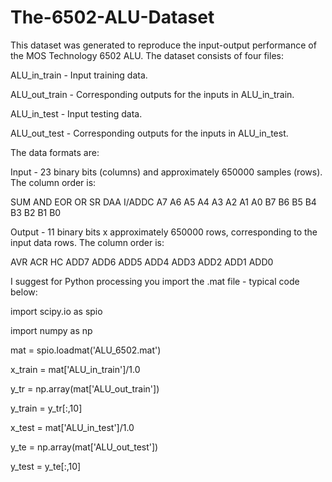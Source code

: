 # The-6502-ALU-Dataset

This dataset was generated to reproduce the input-output performance of the MOS Technology 6502 ALU.  The dataset consists of four files:

ALU_in_train - Input training data.

ALU_out_train - Corresponding outputs for the inputs in ALU_in_train.

ALU_in_test - Input testing data.

ALU_out_test - Corresponding outputs for the inputs in ALU_in_test.

The data formats are:

Input - 23 binary bits (columns) and approximately 650000 samples (rows).  The column order is:

SUM AND EOR OR SR DAA I/ADDC A7 A6 A5 A4 A3 A2 A1 A0 B7 B6 B5 B4 B3 B2 B1 B0

Output - 11 binary bits x approximately 650000 rows, corresponding to the input data rows.  The column order is:

AVR ACR HC ADD7 ADD6 ADD5 ADD4 ADD3 ADD2 ADD1 ADD0


I suggest for Python processing you import the .mat file - typical code below:

import scipy.io as spio

import numpy as np

mat = spio.loadmat('ALU_6502.mat')

x_train = mat['ALU_in_train']/1.0

y_tr = np.array(mat['ALU_out_train'])

y_train = y_tr[:,10]

x_test = mat['ALU_in_test']/1.0

y_te = np.array(mat['ALU_out_test'])

y_test = y_te[:,10]
